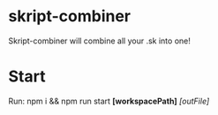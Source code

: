 # skript-combiner
Skript-combiner will combine all your .sk into one!
# Start
 Run: npm i && npm run start **[workspacePath]** *[outFile]*
